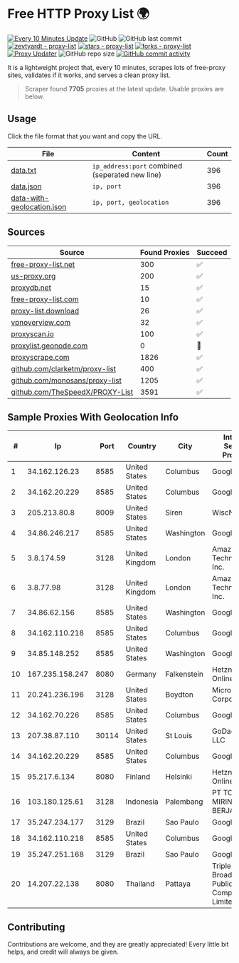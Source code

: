
# Free HTTP Proxy List 🌍

[![Every 10 Minutes Update](https://github.com/mertguvencli/http-proxy-list/actions/workflows/main.yml/badge.svg?branch=main)](https://github.com/mertguvencli/http-proxy-list/actions/workflows/main.yml)
![GitHub](https://img.shields.io/github/license/mertguvencli/http-proxy-list)
![GitHub last commit](https://img.shields.io/github/last-commit/mertguvencli/http-proxy-list)
[![zevtyardt - proxy-list](https://img.shields.io/static/v1?label=zevtyardt&message=proxy-list&color=blue&logo=github)](https://github.com/zevtyardt/proxy-list "Go to GitHub repo")
[![stars - proxy-list](https://img.shields.io/github/stars/zevtyardt/proxy-list?style=social)](https://github.com/zevtyardt/proxy-list)
[![forks - proxy-list](https://img.shields.io/github/forks/zevtyardt/proxy-list?style=social)](https://github.com/zevtyardt/proxy-list)
[![Proxy Updater](https://github.com/zevtyardt/proxy-list/workflows/Proxy%20Updater/badge.svg)](https://github.com/zevtyardt/proxy-list/actions?query=workflow:"Proxy+Updater")
![GitHub repo size](https://img.shields.io/github/repo-size/zevtyardt/proxy-list)
[![GitHub commit activity](https://img.shields.io/github/commit-activity/m/zevtyardt/proxy-list?logo=commits)](https://github.com/zevtyardt/proxy-list/commits/main)

It is a lightweight project that, every 10 minutes, scrapes lots of free-proxy sites, validates if it works, and serves a clean proxy list.

> Scraper found **7705** proxies at the latest update. Usable proxies are below.

## Usage

Click the file format that you want and copy the URL.

|File|Content|Count|
|----|-------|-----|
|[data.txt](https://raw.githubusercontent.com/mertguvencli/http-proxy-list/main/proxy-list/data.txt)|`ip_address:port` combined (seperated new line)|396|
|[data.json](https://raw.githubusercontent.com/mertguvencli/http-proxy-list/main/proxy-list/data.json)|`ip, port`|396|
|[data-with-geolocation.json](https://raw.githubusercontent.com/mertguvencli/http-proxy-list/main/proxy-list/data-with-geolocation.json)|`ip, port, geolocation`|396|

## Sources

|Source|Found Proxies|Succeed|
|------|-------------|-------|
|[free-proxy-list.net](https://free-proxy-list.net)|300|✅|
|[us-proxy.org](https://www.us-proxy.org)|200|✅|
|[proxydb.net](http://proxydb.net)|15|✅|
|[free-proxy-list.com](https://free-proxy-list.com/?page=&port=&type%5B%5D=http&type%5B%5D=https&up_time=0&search=Search)|10|✅|
|[proxy-list.download](https://www.proxy-list.download/HTTP)|26|✅|
|[vpnoverview.com](https://vpnoverview.com/privacy/anonymous-browsing/free-proxy-servers)|32|✅|
|[proxyscan.io](https://www.proxyscan.io)|100|✅|
|[proxylist.geonode.com](https://proxylist.geonode.com/api/proxy-list?limit=300&page=1&sort_by=lastChecked&sort_type=desc&protocols=http,https)|0|🚫|
|[proxyscrape.com](https://api.proxyscrape.com/v2/?request=displayproxies&protocol=http&timeout=10000&country=all&ssl=all&anonymity=all)|1826|✅|
|[github.com/clarketm/proxy-list](https://raw.githubusercontent.com/clarketm/proxy-list/master/proxy-list-raw.txt)|400|✅|
|[github.com/monosans/proxy-list](https://raw.githubusercontent.com/monosans/proxy-list/main/proxies/http.txt)|1205|✅|
|[github.com/TheSpeedX/PROXY-List](https://raw.githubusercontent.com/TheSpeedX/PROXY-List/master/http.txt)|3591|✅|


## Sample Proxies With Geolocation Info

|#|Ip|Port|Country|City|Internet Service Provider|
|-|--|----|-------|----|-------------------------|
|1|34.162.126.23|8585|United States|Columbus|Google LLC|
|2|34.162.20.229|8585|United States|Columbus|Google LLC|
|3|205.213.80.8|8009|United States|Siren|WiscNet|
|4|34.86.246.217|8585|United States|Washington|Google LLC|
|5|3.8.174.59|3128|United Kingdom|London|Amazon Technologies Inc.|
|6|3.8.77.98|3128|United Kingdom|London|Amazon Technologies Inc.|
|7|34.86.62.156|8585|United States|Washington|Google LLC|
|8|34.162.110.218|8585|United States|Columbus|Google LLC|
|9|34.85.148.252|8585|United States|Washington|Google LLC|
|10|167.235.158.247|8080|Germany|Falkenstein|Hetzner Online GmbH|
|11|20.241.236.196|3128|United States|Boydton|Microsoft Corporation|
|12|34.162.70.226|8585|United States|Columbus|Google LLC|
|13|207.38.87.110|30114|United States|St Louis|GoDaddy.com, LLC|
|14|34.162.20.229|8585|United States|Columbus|Google LLC|
|15|95.217.6.134|8080|Finland|Helsinki|Hetzner Online GmbH|
|16|103.180.125.61|3128|Indonesia|Palembang|PT TOKO MIRING BERJAYA|
|17|35.247.234.177|3129|Brazil|Sao Paulo|Google LLC|
|18|34.162.110.218|8585|United States|Columbus|Google LLC|
|19|35.247.251.168|3129|Brazil|Sao Paulo|Google LLC|
|20|14.207.22.138|8080|Thailand|Pattaya|Triple T Broadband Public Company Limited|



## Contributing

Contributions are welcome, and they are greatly appreciated! Every
little bit helps, and credit will always be given.

